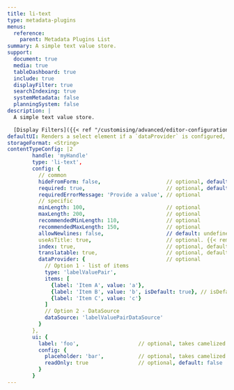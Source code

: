 ```yaml
---
title: li-text
type: metadata-plugins
menus:
  reference:
    parent: Metadata Plugins List
summary: A simple text value store.
support:
  document: true
  media: true
  tableDashboard: true
  include: true
  displayFilter: true
  searchIndexing: true
  systemMetadata: false
  planningSystem: false
description: |
  A simple text value store.

  [Display Filters]({{< ref "/customising/advanced/editor-configuration/display-filter#metadata-filters" >}}) support {{< added-in "release-2023-09" >}}
defaultUI: Renders a select element if a `dataProvider` is configured, otherwise renders an autogrowing reasonably sized textarea.
storageFormat: <String>
contentTypeConfig: |2
        handle: 'myHandle'
        type: 'li-text',
        config: {
          // common
          hideFromForm: false,                     // optional, default: false
          required: true,                          // optional, default: false
          requiredErrorMessage: 'Provide a value', // optional
          // specific
          minLength: 100,                          // optional
          maxLength: 200,                          // optional
          recommendedMinLength: 110,               // optional
          recommendedMaxLength: 150,               // optional
          allowNewlines: false,                    // default: undefined, validated if set. Effect on ui: newlines are stripped uf not true and ui.config.rows is undefined and ui.component is not liMetaTextareaForm
          useAsTitle: true,                        // optional. {{< removed-in "release-2023-07" >}}, migrate to `displayTitlePattern`
          index: true,                             // optional, default: false. {{< added-in "release-2023-07" >}}
          translatable: true,                      // optional, default: false, translations are only supported for data-record and mediaLibrary
          dataProvider: {                          // optional
            // Option 1 - list of items
            type: 'labelValuePair',
            items: [
              {label: 'Item A', value: 'a'},
              {label: 'Item B', value: 'b', isDefault: true}, // isDefault sets the value if document opened the first time
              {label: 'Item C', value: 'c'}
            ]
            // Option 2 - DataSource
            dataSource: 'labelValuePairDataSource'
          }
        },
        ui: {
          label: 'foo',                   // optional, takes camelized name otherwise
          config: {
            placeholder: 'bar',           // optional, takes camelized name otherwise
            readOnly: true                // optional, default: false
          }
        }
---
```

